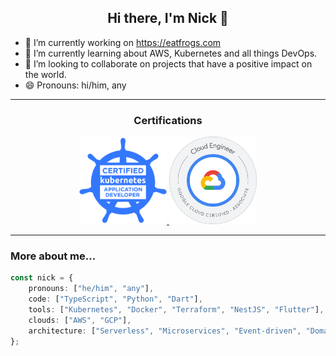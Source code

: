 <h2 align="center">Hi there, I'm Nick 👋</h2>

- 🔭 I’m currently working on https://eatfrogs.com
- 🌱 I’m currently learning about AWS, Kubernetes and all things DevOps.
- 👯 I’m looking to collaborate on projects that have a positive impact on the world.
- 😄 Pronouns: hi/him, any

<hr/>

<h3 align="center">Certifications</h3>

<p align="center">
    <a href="https://www.credly.com/badges/23262c90-5cc3-4c27-bbe3-d85f853f9e7d/public_url" target="_blank">
        <img src="./images/ckad_badge.png" alt="CKAD - Certified Kubernetes Application Developer" width="140px" />
    </a>
    <a href="https://www.credly.com/badges/b503031a-66e4-4226-998c-3591b867aed0/public_url" target="_blank">
        <img src="./images/gcp_associate_cloud_engineer_badge.png" alt="GCP Associate Cloud Engineer" width="140px" />
    </a>
</p>

<hr/>

### More about me...

```typescript
const nick = {
    pronouns: ["he/him", "any"],
    code: ["TypeScript", "Python", "Dart"],
    tools: ["Kubernetes", "Docker", "Terraform", "NestJS", "Flutter"],
    clouds: ["AWS", "GCP"],
    architecture: ["Serverless", "Microservices", "Event-driven", "Domain-driven"],
};
```
